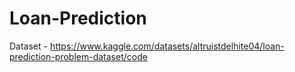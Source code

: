 # Loan-Prediction

Dataset - https://www.kaggle.com/datasets/altruistdelhite04/loan-prediction-problem-dataset/code




